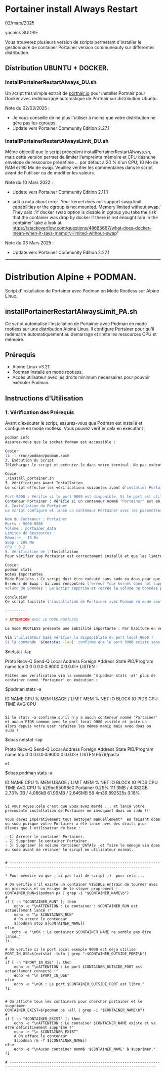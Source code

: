 # Portainer install Always Restart

02/mars/2025

yannick SUDRIE

Vous trouverez plusieurs version de scripts permetant d'installer le gestionnaire de container Portainer version communeauty sur differentes distribution. 

## Distribution UBUNTU + DOCKER.

### installPortainerRestartAlways_DU.sh
Un script très simple extrait de [portnair.io](https://portainer.io/install.html) pour installer Portnair pour Docker avec redémarrage automatique de Portnair sur distribution Ubuntu.

Note du 02/03/2025 :

+ Je vous conseille de ne plus l'utiliser à moins que votre distribution ne gére pas les cgroups.
+ Update vers Portainer Community Edition 2.27.1


### installPortainerRestartAlwaysLimit_DU.sh
Même objectif que le script précedent installPortainerRestartAlways.sh, mais cette version permet de limiter l'empreinte mémoire et CPU dasnune envelope de ressource prédéfinie  ... par défaut à 20 % d'un CPU, 10 Mo de RAM et 90 Mo de swap. Veuillez vérifier les commentaires dans le script avant de l'utiliser ou de modifier les valeurs.

Note du 10 Mars 2022 :

+ Update vers Portainer Community Edition 2.11.1

+ add a nota about error 'Your kernel does not support swap limit capabilities or the cgroup is not mounted. Memory limited without swap.'
They said :'if docker swap option is disable in cgroup you take the risk that the container was drop by docker if there is not enought ram in the container'
take a look at https://stackoverflow.com/questions/48685667/what-does-docker-mean-when-it-says-memory-limited-without-swap"

Note du 03 Mars 2025 :

+ Update vers Portainer Community Edition 2.27.1

-----

# Distribution Alpine + PODMAN.

Script d'Installation de Portainer avec Podman en Mode Rootless sur Alpine Linux.

## installPortainerRestartAlwaysLimit_PA.sh

Ce script automatise l'installation de Portainer avec Podman en mode rootless sur une distribution Alpine Linux. Il configure Portainer pour qu'il redémarre automatiquement au démarrage et limite les ressources CPU et mémoire.

## Prérequis

- Alpine Linux v3.21.
- Podman installé en mode rootless.
- Accès utilisateur avec les droits minimum nécessaires pour pouvoir exécuter Podman.

## Instructions d'Utilisation

### 1. Vérification des Prérequis

Avant d'exécuter le script, assurez-vous que Podman est installé et configuré en mode rootless. Vous pouvez vérifier cela en exécutant :

```sh
podman info
Assurez-vous que le socket Podman est accessible :

Copier
ls -l /run/podman/podman.sock
2. Exécution du Script
Téléchargez le script et exécutez-le dans votre terminal. Ne pas exécuter ce script avec sudo ou doas, car cela empêcherait Portainer de fonctionner en mode rootless.

Copier
./install_portainer.sh
3. Vérifications Avant Installation
Le script effectue les vérifications suivantes avant d'installer Portainer :

Port 9000 : Vérifie si le port 9000 est disponible. Si le port est utilisé, le script affiche un message d'avertissement.
Conteneur Portainer : Vérifie si un conteneur nommé "Portainer" est en cours d'exécution. Si c'est le cas, le script l'arrête et le supprime.
4. Installation de Portainer
Le script configure et lance un conteneur Portainer avec les paramètres suivants :

Nom du Conteneur : Portainer
Ports : 9000:9000
Volume : portainer_data
Limites de Ressources :
Mémoire : 15 Mo
Swap : 100 Mo
CPU : 0.2
5. Vérification de l'Installation
Pour vérifier que Portainer est correctement installé et que les limites de ressources sont appliquées, utilisez la commande suivante :

Copier
podman stats
Notes Importantes
Mode Rootless : Ce script doit être exécuté sans sudo ou doas pour que Portainer fonctionne en mode rootless.
Erreurs de Swap : Si vous rencontrez l'erreur Your kernel does not support swap limit capabilities or the cgroup is not mounted, consultez la documentation de Podman et vérifiez les options de cgroup disponibles sur votre système.
Volume de Données : Le script supprime et recrée le volume de données portainer_data. Assurez-vous de ne pas avoir de données importantes dans ce volume avant d'exécuter le script.

Conclusion
Ce script facilite l'installation de Portainer avec Podman en mode rootless sur Alpine Linux. En suivant ces instructions, vous pouvez gérer vos conteneurs via l'interface web de Portainer exactement comme sous docker.

---------

# ATTENTION AVEC LE MODE ROOTLESS

Le mode ROOTLESS présente une subtilité importante : Par habitude en venant d'ubuntu il est facile de se pieger tout seul et d'exécuter le script via doas ou sudo. Cependant, en procédant ainsi, le conteneur Portainer ne s'exécutera plus sous l'utilisateur base qui l'a lancé, mais sous l'utilisateur root. Par conséquent, votre utilisateur ne pourra plus voir le conteneur en cours d'exécution. Si vous relancez l'installation du conteneur via le script, vous risquez de rencontrer des erreurs plus ou moins explicites et de ne pas pouvoir écraser le conteneur précédent, qui occupera toujours le port local 9000. Si vous êtes confronté à cette situation, effectuez les vérifications suivantes pour clarifier la situation : 

Via l'uilisateur base vérifier la disponiblité du port local 9000 !
Si la commande '$(netstat -lap)' confirme que le port 9000 existe sans PID -

```
$netstat -lap

Proto Recv-Q Send-Q Local Address           Foreign Address         State       PID/Program name
tcp        0      0 0.0.0.0:9000            0.0.0.0:*               LISTEN      -
```
Faites une verification via la commande '$(podman stats -a)' plus de container nommé 'Portainer' en éxécution :

```
$podman stats -a

ID          NAME        CPU %       MEM USAGE / LIMIT  MEM %       NET IO      BLOCK IO    PIDS        CPU TIME    AVG CPU
```

Si le stats -a confirme qu'il n'y a aucun conteneur nommé 'Portainer' et aucun PIDS commun avec le port local 9000 visible et juste un -  alors depuis votre user refaites les mêmes manip mais avec doas ou sudo !

```
$doas netstat -lap

Proto Recv-Q Send-Q Local Address           Foreign Address         State       PID/Program name
tcp        0      0 0.0.0.0:9000            0.0.0.0:*               LISTEN      6579/pasta
```
et 
```
$doas podman stats -a

ID            NAME        CPU %       MEM USAGE / LIMIT  MEM %       NET IO        BLOCK IO           PIDS        CPU TIME      AVG CPU %
b29bc65098c0  Portainer   0.29%       111.3MB / 4.082GB  2.73%       0B / 4.086kB  61.99MB / 2.646MB  58          4m39.892525s  0.18%
```

Si vous voyes cela c'est que vous avez merdé ... et lancé votre precedente installation de Portainer en invoquant doas ou sudo !!!

Vous devez impérativement tout nettoyer manuellement*  en faisant doas ou sudo puisque votre Portainer a été lancé avec des droits plus élevès que l'utilisateur de base :

- 1) Arreter le container Portainer.
- 2) Supprimer le container Portainer.
- 3) Supprimer le volume Portainer_DATAle  et faire le ménage via doas ou sudo avant de relancer le script en utilisateur normal.


# --------------------------------------------------------------------------------------------------------------------------------------

* Pour mémoire vu que j'ai pas fait de script ;)  pour cela ...

# On verifie s'il existe un container VISIBLE entrain de tourner avec un processus et on essaye de le stoper proprement !
CONTAINER_RUN=$(podman ps | grep -i "$CONTAINER_NAME\b")
#
if [ -n "$CONTAINER_RUN" ]; then
    echo -e "\nATTENTION : Le container : $CONTAINER_RUN est actuellement lancé !"
    echo -e "\n $CONTAINER_RUN"
    # On arrete le conteneur
    $(podman stop ${CONTAINER_NAME})
else
   echo -e "\nOK : Le container $CONTAINER_NAME ne semble pas être lancé."
fi

# On verifie si le port local exemple 9000 est déja utilisé
PORT_IN_USE=$(netstat -tuln | grep ":$CONTAINER_OUTSIDE_PORT\b")
#
if [ -n "$PORT_IN_USE" ]; then
    echo -e "\nATTENTION : Le port $CONTAINER_OUTSIDE_PORT est actuellement connecté !"
    echo -e "\n $PORT_IN_USE"
else
    echo -e "\nOK : Le port $CONTAINER_OUTSIDE_PORT est libre."
fi


# On affiche tous les containers pour chercher portainer et le supprimer
CONTAINER_EXIST=$(podman ps -all | grep -i "$CONTAINER_NAME\b")
#
if [ -n "$CONTAINER_EXIST" ]; then
    echo -e "\nATTENTION : Le container $CONTAINER_NAME existe et va être définitivement supprimé !"
    echo -e "\n $CONTAINER_EXIST"
    # On efface le conteneur
    $(podman rm -f ${CONTAINER_NAME})
else
    echo -e "\nAucun container nommé '$CONTAINER_NAME' à supprimer."
fi

# ----------------------------------------------------------------------------------------------------------------------------------------
